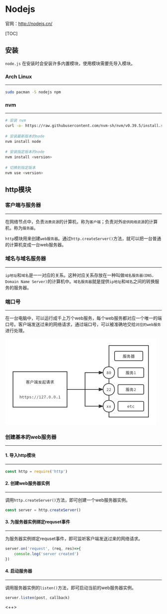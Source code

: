 # Nodejs

官网：http://nodejs.cn/

[TOC]

## 安装

`node.js` 在安装时会安装许多内置模块，使用模块需要先导入模块。

### Arch Linux

---

```sh
sudo pacman -S nodejs npm
```

### nvm

---

```sh
# 安装 nvm
curl -o- https://raw.githubusercontent.com/nvm-sh/nvm/v0.39.5/install.sh | bash

# 安装最新版本的node
nvm install node

# 安装指定版本的node
nvm install <version>

# 切换到指定版本
nvm use <version>
```

## http模块

### 客户端与服务器

---

在网络节点中，负责`消费资源`的计算机，称为`客户端`；负责对外`提供网络资源`的计算机，称为`服务器`。

`http`模块用来创建`web服务器`。通过`http.createServer()`方法，就可以把一台普通的计算机变成一台web服务器。

### 域名与域名服务器

---

`ip地址`和`域名`是一一对应的关系。这种对应关系存放在一种叫做`域名服务器(DNS，Domain Name Server)`的计算机中。`域名服务器`就是提供`ip地址`和`域名`之间的转换服务的服务器。

### 端口号

---

在一台电脑中，可以运行成千上万个web服务，每个web服务都对应一个唯一的端口号。客户端发送过来的网络请求，通过端口号，可以被准确地交给`对应的web服务`进行处理。

![端口号](./images/server-post.png)

### 创建基本的web服务器

---

#### 1. 导入http模块

---

```js
const http = require('http')
```

#### 2. 创建web服务器实例

---

调用`http.createServer()`方法，即可创建一个web服务器实例。

```js
const server = http.createServer()
```

#### 3. 为服务器实例绑定requset事件

---

为服务器实例绑定requset事件，即可监听客户端发送过来的网络请求。

```js
server.on('request', (req, res)=>{
    console.log('server created')
})
```

#### 4. 启动服务器

---

调用服务器实例的`listen()`方法，即可启动当前的web服务器实例。

```js
server.listen(post, callback)
```

<++>
